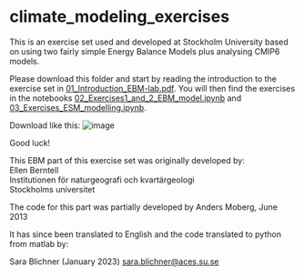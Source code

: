 # climate_modeling_exercises

This is an exercise set used and developed at Stockholm University based on using two fairly simple Energy Balance Models plus analysing CMIP6 models. 

Please download this folder and start by reading the introduction to the exercise set in [01_Introduction_EBM-lab.pdf](01_Introduction_EBM-lab.pdf).
You will then find the exercises in the notebooks [02_Exercises1_and_2_EBM_model.ipynb](02_Exercises1_and_2_EBM_model.ipynb) and [03_Exercises_ESM_modelling.ipynb](03_Exercises_ESM_modelling.ipynb).

Download like this: 
![image](https://github.com/sarambl/climate_modeling_exercises/assets/17406708/4a0f69d7-6951-4557-8ca0-1ccfc9a47ed4)

Good luck! 

This EBM part of this exercise set was originally developed by: <br/>
Ellen Berntell <br/>
Institutionen för naturgeografi och kvartärgeologi <br/>
Stockholms universitet <br/>

The code for this part was partially developed by Anders Moberg, June 2013<br/>

It has since been translated to English and the code translated to python from matlab by:

Sara Blichner (January 2023)
sara.blichner@aces.su.se

